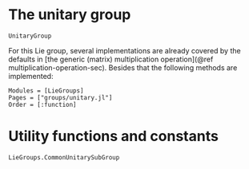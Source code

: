 # The unitary group

```@docs
UnitaryGroup
```

For this Lie group, several implementations are already covered by the defaults in [the generic (matrix) multiplication operation](@ref multiplication-operation-sec). Besides that the following methods are implemented:

```@autodocs
Modules = [LieGroups]
Pages = ["groups/unitary.jl"]
Order = [:function]
```

# Utility functions and constants

```@docs
LieGroups.CommonUnitarySubGroup
```